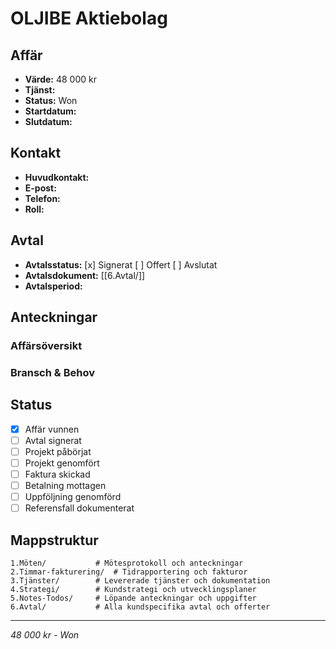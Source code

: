 # OLJIBE Aktiebolag

## Affär
- **Värde:** 48 000 kr
- **Tjänst:**
- **Status:** Won
- **Startdatum:**
- **Slutdatum:**

## Kontakt
- **Huvudkontakt:**
- **E-post:**
- **Telefon:**
- **Roll:**

## Avtal
- **Avtalsstatus:** [x] Signerat [ ] Offert [ ] Avslutat
- **Avtalsdokument:** [[6.Avtal/]]
- **Avtalsperiod:**

## Anteckningar
### Affärsöversikt


### Bransch & Behov


## Status
- [x] Affär vunnen
- [ ] Avtal signerat
- [ ] Projekt påbörjat
- [ ] Projekt genomfört
- [ ] Faktura skickad
- [ ] Betalning mottagen
- [ ] Uppföljning genomförd
- [ ] Referensfall dokumenterat

## Mappstruktur
```
1.Möten/           # Mötesprotokoll och anteckningar
2.Timmar-fakturering/  # Tidrapportering och fakturor
3.Tjänster/        # Levererade tjänster och dokumentation
4.Strategi/        # Kundstrategi och utvecklingsplaner
5.Notes-Todos/     # Löpande anteckningar och uppgifter
6.Avtal/           # Alla kundspecifika avtal och offerter
```

---
*48 000 kr - Won*